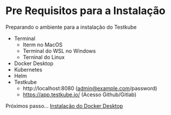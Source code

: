 # Pre Requisitos para a Instalação

Preparando o ambiente para a instalação do Testkube

- Terminal
    - Iterm no MacOS
    - Terminal do WSL no Windows
    - Terninal do Linux
- Docker Desktop
- Kubernetes
- Helm
- Testkube
    - http://localhost:8080 (admin@example.com/password)
    - https://app.testkube.io/ (Acesso Github/Gitlab)

Próximos passo... [Instalação do Docker Desktop](./docker/docker-desktop.md)